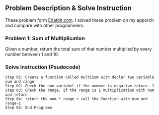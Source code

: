 ## Problem Description & Solve Instruction

These problem form [Edatbit.com](https://www.edabit.com). I solved these problem on my apporch and compare with other programmers.

### Problem 1: Sum of Multiplication

Given a number, return the total sum of that number multiplied by every number between 1 and 10.

### Solve Instruction (Psudocode)

    Step 01: Create a function called multiSum with declar two variable num and range
    Step 02: Check the num variabel if the number is negative return -1
    Step 03: Check the range, if the range is 1 multiplication with num and return
    Step 04: return the num * range + call the function with num and range-1
    Step 05: End Programe
